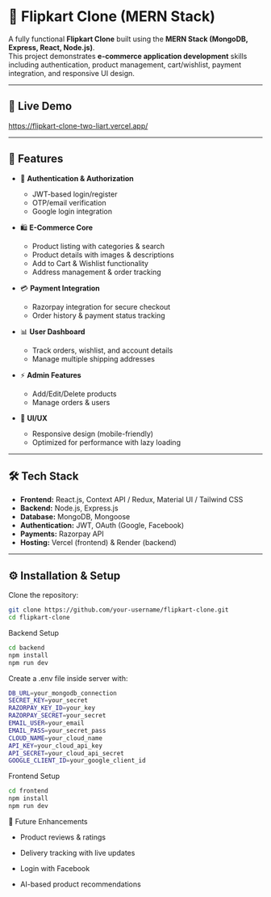 # 🛒 Flipkart Clone (MERN Stack)

A fully functional **Flipkart Clone** built using the **MERN Stack (MongoDB, Express, React, Node.js)**.  
This project demonstrates **e-commerce application development** skills including authentication, product management, cart/wishlist, payment integration, and responsive UI design.  

---
## 🚀 Live Demo

https://flipkart-clone-two-liart.vercel.app/

---
## 🚀 Features

- 🔐 **Authentication & Authorization**
  - JWT-based login/register  
  - OTP/email verification  
  - Google login integration  

- 🛍️ **E-Commerce Core**
  - Product listing with categories & search  
  - Product details with images & descriptions  
  - Add to Cart & Wishlist functionality  
  - Address management & order tracking  

- 💳 **Payment Integration**
  - Razorpay integration for secure checkout  
  - Order history & payment status tracking  

- 📊 **User Dashboard**
  - Track orders, wishlist, and account details  
  - Manage multiple shipping addresses  

- ⚡ **Admin Features**
  - Add/Edit/Delete products  
  - Manage orders & users  

- 📱 **UI/UX**
  - Responsive design (mobile-friendly)  
  - Optimized for performance with lazy loading  

---

## 🛠️ Tech Stack

- **Frontend:** React.js, Context API / Redux, Material UI / Tailwind CSS  
- **Backend:** Node.js, Express.js  
- **Database:** MongoDB, Mongoose  
- **Authentication:** JWT, OAuth (Google, Facebook)  
- **Payments:** Razorpay API  
- **Hosting:** Vercel (frontend) & Render (backend)  

---

## ⚙️ Installation & Setup

Clone the repository:

```bash
git clone https://github.com/your-username/flipkart-clone.git
cd flipkart-clone

```

Backend Setup
```bash
cd backend
npm install
npm run dev

```
Create a .env file inside server with:
```bash
DB_URL=your_mongodb_connection
SECRET_KEY=your_secret
RAZORPAY_KEY_ID=your_key
RAZORPAY_SECRET=your_secret
EMAIL_USER=your_email
EMAIL_PASS=your_secret_pass
CLOUD_NAME=your_cloud_name
API_KEY=your_cloud_api_key
API_SECRET=your_cloud_api_secret
GOOGLE_CLIENT_ID=your_google_client_id

```
Frontend Setup
```bash
cd frontend
npm install
npm run dev

```
🔮 Future Enhancements

  * Product reviews & ratings

  * Delivery tracking with live updates

  * Login with Facebook

  * AI-based product recommendations


